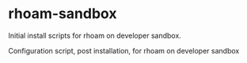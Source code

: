 # rhoam-sandbox

Initial install scripts for rhoam on developer sandbox.

Configuration script, post installation, for rhoam on developer sandbox
